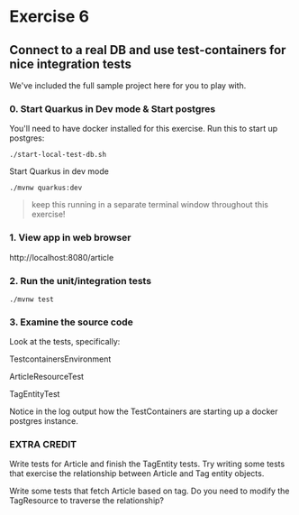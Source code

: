 # Exercise 6
## Connect to a real DB and use test-containers for nice integration tests

We've included the full sample project here for you to play with.

### 0. Start Quarkus in Dev mode & Start postgres

You'll need to have docker installed for this exercise. Run this to start up postgres:

```
./start-local-test-db.sh
```

Start Quarkus in dev mode
   ```
   ./mvnw quarkus:dev
   ```

> keep this running in a separate terminal window throughout this exercise!

### 1. View app in web browser
http://localhost:8080/article

### 2. Run the unit/integration tests


``` 
./mvnw test
```


### 3. Examine the source code

Look at the tests, specifically:

TestcontainersEnvironment

ArticleResourceTest

TagEntityTest

Notice in the log output how the TestContainers are starting up a docker postgres instance.

### EXTRA CREDIT 

Write tests for Article and finish the TagEntity tests. Try writing some tests that exercise the relationship between Article and Tag entity objects.

Write some tests that fetch Article based on tag. Do you need to modify the TagResource to traverse the relationship?


